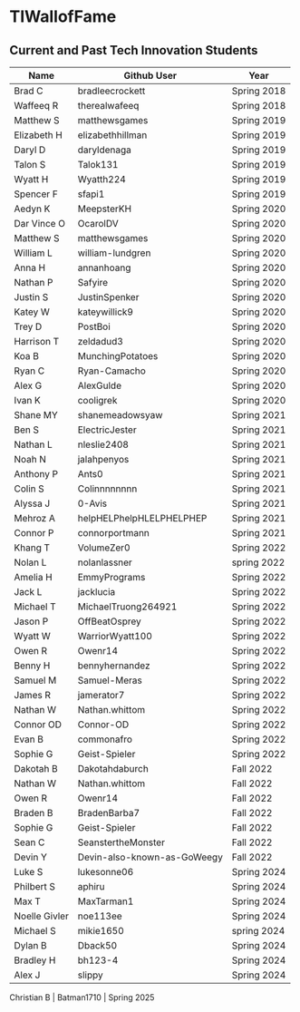 # TIWallofFame

## Current and Past Tech Innovation Students

Name | Github User | Year |
--- | --- | --- |
Brad C | bradleecrockett | Spring 2018
Waffeeq R | therealwafeeq | Spring 2018
Matthew S | matthewsgames | Spring 2019
Elizabeth H | elizabethhillman | Spring 2019
Daryl D | daryldenaga | Spring 2019
Talon S | Talok131 | Spring 2019
Wyatt H | Wyatth224 | Spring 2019
Spencer F | sfapi1 | Spring 2019
Aedyn K | MeepsterKH | Spring 2020
Dar Vince O | OcarolDV | Spring 2020
Matthew S | matthewsgames | Spring 2020
William L | william-lundgren | Spring 2020
Anna H | annanhoang | Spring 2020
Nathan P | Safyire | Spring 2020
Justin S | JustinSpenker | Spring 2020
Katey W | kateywillick9 | Spring 2020
Trey D | PostBoi | Spring 2020
Harrison T | zeldadud3 | Spring 2020
Koa B | MunchingPotatoes | Spring 2020
Ryan C | Ryan-Camacho | Spring 2020
Alex G | AlexGulde | Spring 2020
Ivan K | cooligrek | Spring 2020
Shane MY |shanemeadowsyaw | Spring 2021
Ben S | ElectricJester | Spring 2021
Nathan L | nleslie2408 | Spring 2021
Noah N | jalahpenyos | Spring 2021
Anthony P | Ants0 | Spring 2021
Colin S | Colinnnnnnnn | Spring 2021
Alyssa J | 0-Avis | Spring 2021
Mehroz A | helpHELPhelpHLELPHELPHEP | Spring 2021
Connor P | connorportmann | Spring 2021
Khang T | VolumeZer0 | Spring 2022
Nolan L | nolanlassner | spring 2022
Amelia H | EmmyPrograms | Spring 2022
Jack L | jacklucia | Spring 2022
Michael T | MichaelTruong264921 | Spring 2022
Jason P | OffBeatOsprey | Spring 2022
Wyatt W | WarriorWyatt100 | Spring 2022
Owen R | Owenr14 | Spring 2022
Benny H | bennyhernandez | Spring 2022
Samuel M | Samuel-Meras | Spring 2022
James R | jamerator7 | Spring 2022
Nathan W | Nathan.whittom | Spring 2022
Connor OD | Connor-OD | Spring 2022
Evan B | commonafro | Spring 2022
Sophie G | Geist-Spieler | Spring 2022
Dakotah B | Dakotahdaburch | Fall 2022
Nathan W | Nathan.whittom | Fall 2022
Owen R | Owenr14 | Fall 2022
Braden B | BradenBarba7 | Fall 2022
Sophie G | Geist-Spieler | Fall 2022
Sean C | SeanstertheMonster | Fall 2022
Devin Y | Devin-also-known-as-GoWeegy | Fall 2022
Luke S | lukesonne06 | Spring 2024
Philbert S | aphiru | Spring 2024
Max T | MaxTarman1 | Spring 2024
Noelle Givler | noe113ee | Spring 2024
Michael S | mikie1650 | spring 2024 
Dylan B | Dback50 | Spring 2024
Bradley H | bh123-4 | Spring 2024
Alex J | slippy | Spring 2024


Christian B | Batman1710 | Spring 2025
